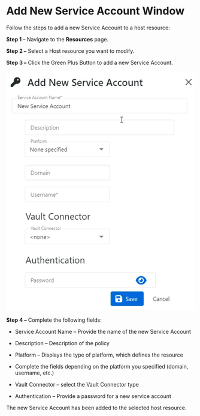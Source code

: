 # Add New Service Account Window

Follow the steps to add a new Service Account to a host resource:

**Step 1 –** Navigate to the **Resources** page.

**Step 2 –** Select a Host resource you want to modify.

**Step 3 –** Click the Green Plus Button to add a new Service Account.

![addnewserviceaccount](../../../../../../../../../static/img/product_docs/privilegesecure/privilegesecure/accessmanagement/admin/policy/window/resources/addnewserviceaccount.webp)

**Step 4 –** Complete the following fields:

- Service Account Name – Provide the name of the new Service Account
- Description – Description of the policy

- Platform – Displays the type of platform, which defines the resource
- Complete the fields depending on the platform you specified (domain, username, etc.)
- Vault Connector – select the Vault Connector type
- Authentication – Provide a password for a new service account

The new Service Account has been added to the selected host resource.

